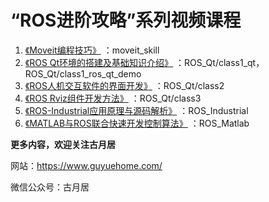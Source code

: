 # “ROS进阶攻略”系列视频课程

1. [《Moveit编程技巧》](https://class.guyuehome.com/detail/p_5e99807f9ac65_rWrEfAGO/6) ：moveit_skill
2. [《ROS Qt环境的搭建及基础知识介绍》](https://class.guyuehome.com/detail/p_5eba414d58533_Uh4XTbPi/6) ：ROS_Qt/class1_qt，ROS_Qt/class1_ros_qt_demo
3. [《ROS人机交互软件的界面开发》](https://class.guyuehome.com/detail/p_5ec490a8d7bd7_b7ucPqUs/6) ：ROS_Qt/class2
4. [《ROS Rviz组件开发方法》](https://class.guyuehome.com/detail/p_5edf2d27a1942_foy4nqci/6) ：ROS_Qt/class3
5. [《ROS-Industrial应用原理与源码解析》](https://class.guyuehome.com/detail/p_5ecccbfc64888_kwlvlzPK/6) ：ROS_Industrial
6. [《MATLAB与ROS联合快速开发控制算法》](https://class.guyuehome.com/) ：ROS_Matlab



**更多内容，欢迎关注古月居**

网站：https://www.guyuehome.com/

微信公众号：古月居